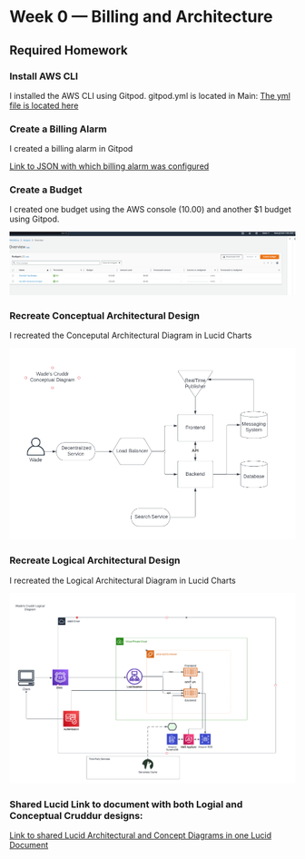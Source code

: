 # Week 0 — Billing and Architecture

## Required Homework

### Install AWS CLI

I installed the AWS CLI using Gitpod. gitpod.yml is located in Main: [The yml file is located here](../.gitpod.yml)

### Create a Billing Alarm

I created a billing alarm in Gitpod 

[Link to JSON with which billing alarm was configured](https://github.com/wadewp/aws-bootcamp-cruddur-2023/blob/main/aws/json/alarm-config.json)


### Create a Budget

I created one budget using the AWS console (10.00) and another $1 budget using Gitpod.

![Image of the Budget Alarm I created](assets/budget-alarm.PNG)

### Recreate Conceptual Architectural Design

I recreated the Conceputal Architectural Diagram in Lucid Charts

![Image of Conceptual Architectural Diagram](assets/Conceptual-Diagram.PNG)

### Recreate Logical Architectural Design

I recreated the Logical Architectural Diagram in Lucid Charts

![Image of Logical Architectural Diagram](assets/Logical-Arch-Design.PNG)

### Shared Lucid Link to document with both Logial and Conceptual Cruddur designs:

<a href="https://lucid.app/lucidchart/efe7fdc0-01b8-447e-93ba-d717e45fe719/edit?viewport_loc=-3692%2C-442%2C3328%2C1548%2C0_0&invitationId=inv_30790980-f079-4b21-9a08-10a9e5355285" target="_blank">Link to shared Lucid Architectural and Concept Diagrams in one Lucid Document</a>
